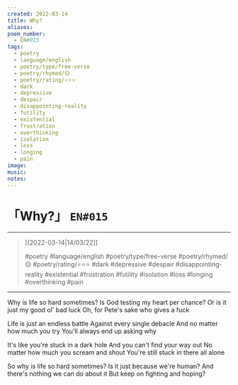 ```yaml
---
created: 2022-03-14
title: Why?
aliases:
poem_number:
  - EN#015
tags:
  - poetry
  - language/english
  - poetry/type/free-verse
  - poetry/rhymed/🟡
  - poetry/rating/⭐⭐⭐
  - dark
  - depressive
  - despair
  - disappointing-reality
  - futility
  - existential
  - frustration
  - overthinking
  - isolation
  - loss
  - longing
  - pain
image:
music:
notes:
---
```

# 「Why?」 `EN#015`

---

> [[2022-03-14|14/03/22]]
> 
> #poetry 
> #language/english 
> #poetry/type/free-verse 
> #poetry/rhymed/🟡 
> #poetry/rating/⭐⭐⭐
> #dark #depressive #despair #disappointing-reality #existential #frustration #futility #isolation #loss #longing #overthinking #pain 

---

Why is life so hard sometimes?
Is God testing my heart per chance?
Or is it just my good ol' bad luck
Oh, for Pete's sake who gives a fuck

Life is just an endless battle
Against every single debacle
And no matter how much you try
You'll always end up asking why

It's like you're stuck in a dark hole
And you can't find your way out
No matter how much you scream and shout
You're still stuck in there all alone

So why is life so hard sometimes?
Is it just because we're human?
And there's nothing we can do about it
But keep on fighting and hoping?
